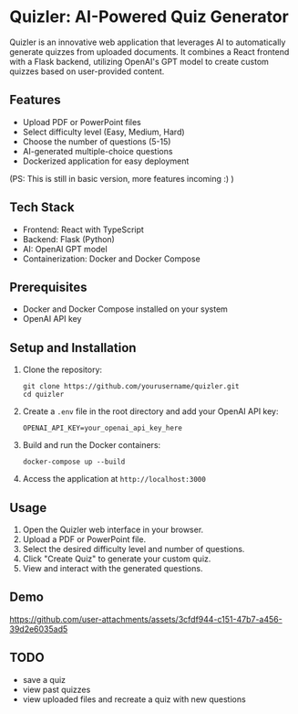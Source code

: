# Quizler: AI-Powered Quiz Generator

Quizler is an innovative web application that leverages AI to automatically generate quizzes from uploaded documents. It combines a React frontend with a Flask backend, utilizing OpenAI's GPT model to create custom quizzes based on user-provided content.

## Features

- Upload PDF or PowerPoint files
- Select difficulty level (Easy, Medium, Hard)
- Choose the number of questions (5-15)
- AI-generated multiple-choice questions
- Dockerized application for easy deployment

(PS: This is still in basic version, more features incoming :) )

## Tech Stack

- Frontend: React with TypeScript
- Backend: Flask (Python)
- AI: OpenAI GPT model
- Containerization: Docker and Docker Compose

## Prerequisites

- Docker and Docker Compose installed on your system
- OpenAI API key


## Setup and Installation

1. Clone the repository:

    ```
    git clone https://github.com/yourusername/quizler.git
    cd quizler
    ```

2. Create a `.env` file in the root directory and add your OpenAI API key:

    ```
    OPENAI_API_KEY=your_openai_api_key_here
    ```

3. Build and run the Docker containers:

    ```
    docker-compose up --build
    ```

4. Access the application at `http://localhost:3000`

## Usage

1. Open the Quizler web interface in your browser.
2. Upload a PDF or PowerPoint file.
3. Select the desired difficulty level and number of questions.
4. Click "Create Quiz" to generate your custom quiz.
5. View and interact with the generated questions.

## Demo



https://github.com/user-attachments/assets/3cfdf944-c151-47b7-a456-39d2e6035ad5



## TODO

* save a quiz
* view past quizzes
* view uploaded files and recreate a quiz with new questions 
